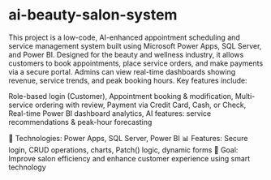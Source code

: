# ai-beauty-salon-system
This project is a low-code, AI-enhanced appointment scheduling and service management system built using Microsoft Power Apps, SQL Server, and Power BI. Designed for the beauty and wellness industry, it allows customers to book appointments, place service orders, and make payments via a secure portal. Admins can view real-time dashboards showing revenue, service trends, and peak booking hours. Key features include:

Role-based login (Customer),
Appointment booking & modification,
Multi-service ordering with review,
Payment via Credit Card, Cash, or Check,
Real-time Power BI dashboard analytics,
AI features: service recommendations & peak-hour forecasting

🔧 Technologies: Power Apps, SQL Server, Power BI
📊 Features: Secure login, CRUD operations, charts, Patch() logic, dynamic forms
🎯 Goal: Improve salon efficiency and enhance customer experience using smart technology
